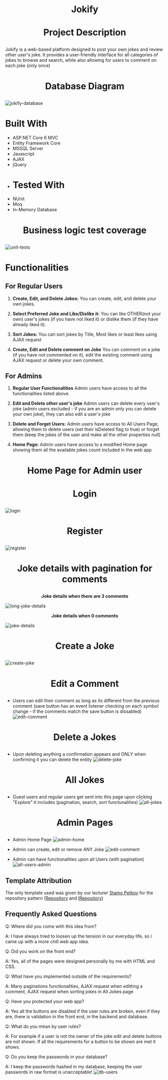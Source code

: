 # <p align="center">Jokify</p>
# <p align="center">Project Description<p>
 Jokify is a web-based platform designed to post your own jokes and review other user's joke. It provides a user-friendly interface for all categories of jokes to browse and search, while also allowing for users to comment on each joke (only once)
# <p align="center">Database Diagram<p>
![jokify-database](https://github.com/Tiwua/Jokify/assets/106426081/9a80d414-b100-4407-9b9e-4b9bf5e36ae0)
# Built With
* ASP.NET Core 6 MVC
* Entity Framework Core
* MSSQL Server
* Javascript
* AJAX
* jQuery
* # Tested With
* NUnit
* Moq
* In-Memory Database
# <p align="center">Business logic test coverage<p>
![unit-tests](https://github.com/Tiwua/Jokify/assets/106426081/472eb26f-b66f-4667-b46c-a6e652be4695)
# Functionalities
## For Regular Users
1. **Create, Edit, and Delete Jokes:**
   You can create, edit, and delete your own jokes.

2. **Select Preferred Joke and Like/Dislike it:**
   You can like OTHER(not your own) user's jokes (if you have not liked it) or dislike them (if they have already liked it).

3. **Sort Jokes:**
   You can sort jokes by Title, Most likes or least likes using AJAX request
   
4. **Create, Edit and Delete comment on Joke**
   You can comment on a joke (if you have not commented on it), edit the existing comment using AJAX request or delete your own comment.
   
## For Admins
1. **Regular User Functionalities**
   Admin users have access to all the functionalities listed above.

2. **Edit and Delete other user's joke**
   Admin users can delete every user's joke (admin users excluded - if you are an admin only you can delete your own joke), they can also edit a user's joke

3. **Delete and Forget Users:**
   Admin users have access to All Users Page, allowing them to delete users (set their isDeleted flag to true) or forget them (keep the jokes of the user and make all the other properties null)
   
4. **Home Page:**
   Admin users have access to a modified Home page showing them all the available jokes count included in the web app
   
# <p align="center">Home Page for Admin user<p>

# <p align="center">Login<p>
![login](https://github.com/Tiwua/Jokify/assets/106426081/1a217187-baa3-4577-bcb1-fa6e78bc2fe8)

# <p align="center">Register<p>
![register](https://github.com/Tiwua/Jokify/assets/106426081/ffe2d9e8-5b62-416a-a3ed-8ea565164ad1)

# <p align="center">Joke details with pagination for comments<p>
**<p align="center">Joke details when there are 3 comments<p>**
![long-joke-details](https://github.com/Tiwua/Jokify/assets/106426081/ba4c9641-e24f-47ba-8bb4-46e96d5df630)

**<p align="center">Joke details when 0 comments<p>**
![joke-details](https://github.com/Tiwua/Jokify/assets/106426081/5a991fa1-441f-45c8-a786-99f48674512b)

# <p align="center">Create a Joke<p>
![create-joke](https://github.com/Tiwua/Jokify/assets/106426081/9f8f2d55-501a-4363-a8e9-37c6f322c317)

# <p align="center">Edit a Comment<p>
+ Users can edit their comment as long as its different from the previous comment (save button has an event listener checking on each symbol change - if the comments match the save button is dissabled)
![edit-comment](https://github.com/Tiwua/Jokify/assets/106426081/2393ea88-1705-439d-b675-a1993053b4e2)

# <p align="center">Delete a Jokes<p>
+ Upon deleting anything a confirmation appears and ONLY when confirming it you can delete the entity
![delete-joke](https://github.com/Tiwua/Jokify/assets/106426081/caf91812-5d72-41e9-b7f8-f2b798cadd59)

# <p align="center">All Jokes<p>
+ Guest users and regular users get sent into this page upon clicking "Explore" it includes (pagination, search, sort functunalities)
![all-jokes](https://github.com/Tiwua/Jokify/assets/106426081/3347b53d-52ed-4d2f-8e4e-f0acb6d29bcd)

# <p align="center">Admin Pages<p>
+ Admin Home Page
  ![admin-home](https://github.com/Tiwua/Jokify/assets/106426081/54c17010-e38d-4a52-9080-9091a12e06de)
  
+ Admin can create, edit or remove ANY Joke
![edit-comment](https://github.com/Tiwua/Jokify/assets/106426081/a8383b48-49f0-413e-bdb7-7cbc588bf5b7)

+ Admin can have functionalities upon all Users (with pagination)
![all-users-admin](https://github.com/Tiwua/Jokify/assets/106426081/ea5efe22-1060-474a-a644-7a34241f9d75)

## Template Attribution
The only template used was given by our lecturer [Stamo Petkov](https://github.com/stamo) for the repository pattern ([Repository](https://github.com/Tiwua/Jokify/blob/main/Jokify.Infrastructure/Common/Repository.cs) and [IRepository](https://github.com/Tiwua/Jokify/blob/main/Jokify.Infrastructure/Common/IRepository.cs))

## Frequently Asked Questions 
Q: Where did you come with this idea from?

A: I have always tried to loosen up the tension in our everyday life, so i came up with a more chill web app idea.



Q: Did you work on the front end?

A: Yes, all of the pages were designed personally by me with HTML and CSS.



Q: What have you implemented outside of the requirements?

A: Many paginations functionalities, AJAX request when editting a comment, AJAX request when sorting jokes in All Jokes page



Q: Have you protected your web app?

A: Yes all the buttons are disabled if the user rules are broken, even if they are, there is validation in the front end, in the backend and database.



Q: What do you mean by user rules?

A: For example if a user is not the owner of the joke edit and delete buttons are not shown. If all the requirements for a button to be shown are met it shows.



Q: Do you keep the passwords in your database?

A: I keep the passwords hashed in my database, keeping the user passwords in raw format is unacceptable!
![db-users](https://github.com/Tiwua/Jokify/assets/106426081/97af1a82-b1a3-4d5c-8cab-2a85afd7178b)

